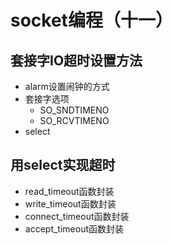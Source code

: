 # socket编程（十一）

## 套接字IO超时设置方法
- alarm设置闹钟的方式
- 套接字选项
  - SO_SNDTIMENO
  - SO_RCVTIMENO
- select

## 用select实现超时
- read_timeout函数封装
- write_timeout函数封装
- connect_timeout函数封装
- accept_timeout函数封装